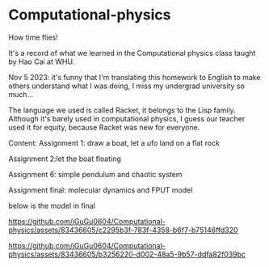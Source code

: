 # Computational-physics
How time flies!

It's a record of what we learned in the Computational physics class taught by Hao Cai at WHU.

Nov 5 2023:
it's funny that I'm translating this homework to English to make others understand what I was doing, I miss my undergrad university so much...

The language we used is called Racket, it belongs to the Lisp family. Although it's barely used in computational physics, I guess our teacher used it for equity, because Racket was new for everyone.

Content:
Assignment 1: draw a boat, let a ufo land on a flat rock

Assignment 2:let the boat floating

Assignment 6: simple pendulum and chaotic system

Assignment final: molecular dynamics and FPUT model



below is the model in final 


https://github.com/iGuGu0604/Computational-physics/assets/83436605/c2295b3f-783f-4358-b6f7-b75146ffd320



https://github.com/iGuGu0604/Computational-physics/assets/83436605/b3256220-d002-48a5-9b57-ddfa82f039bc

